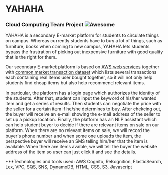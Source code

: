# YAHAHA

### Cloud Computing Team Project ![Awesome](https://cdn.rawgit.com/sindresorhus/awesome/d7305f38d29fed78fa85652e3a63e154dd8e8829/media/badge.svg)

YAHAHA is a secondary E-market platform for students to circulate things on campus. Whereas currently students have to buy a lot of things, such as furniture, books when coming to new campus, YAHAHA lets students bypass the frustration of picking out inexpensive furniture with good quality that is the right for them. 

Our secondary E-market platform is based on [AWS web services](https://aws.amazon.com/) together with [common market transaction dataset](https://github.com/Hermionee/yahaha/blob/master/Recommender/Market_Basket_Optimisation.csv) which lists several transactions each containing real items user bought together, so it will not only help students find cheap items but also help recommend relevant items.  

In particular, the platform has a login page which authorizes the identity of the students. After that, student can input the keyword of his/her wanted item and get a series of results. Then students can negotiate the price with the seller for a certain item if he/she determines to buy. After chekcing out, the buyer will receive an e-mail showing the e-mail address of the seller to set up a pickup location. Finally, the platform has an NLP assistant which can help student buyer to decide if there are relevant items on sale on our platform. When there are no relevant items on sale, we will record the buyer's phone number and when some one uploads the item, the perspective buyer will receive an SMS telling him/her that the item is available. When there are items avaible, we will tell the buyer the website address of the item so user can just click it and see the details.

***Technologies and tools used: AWS Cognito, Rekognition, ElasticSearch, Lex, VPC, SQS, SNS, DynamoDB, HTML, CSS, S3, Javascript
